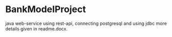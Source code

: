 # BankModelProject
java web-service using rest-api, connecting postgresql and using jdbc more details given in readme.docx.
